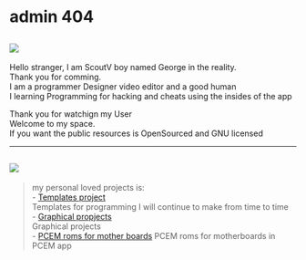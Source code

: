 # admin 404

![](https://www.intel.com/content/dam/develop/external/us/en/images/gnu-782854.jpg)
---

Hello stranger, I am ScoutV boy named George in the reality.  
Thank you for comming.  
I am a programmer Designer video editor and a good human  
I learning Programming for hacking and cheats using the insides of the app  

Thank you for watchign my User  
Welcome to my space.  
If you want the public resources is OpenSourced and GNU licensed

---
![](https://upload.wikimedia.org/wikipedia/commons/9/93/GPLv3_Logo.svg)
---

> my personal loved projects is:  
	- [Templates project](https://github.com/admin404/Templates.git)  
	Templates for programming I will continue to make from time to time  
	- [Graphical propjects](https://github.com/admin404/projects.git)  
	Graphical projects  
	- [PCEM roms for mother boards](https://github.com/admin404/ROMs_pcem.git)
	PCEM roms for motherboards in PCEM app